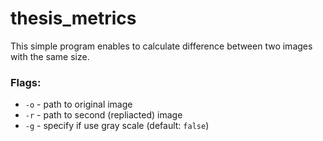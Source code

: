 # thesis_metrics

This simple program enables to calculate difference between two images with the same size.

### Flags:
- `-o` - path to original image
- `-r` - path to second (repliacted) image
- `-g` - specify if use gray scale (default: `false`)